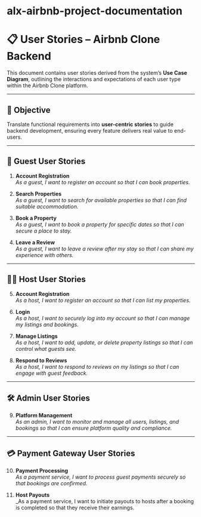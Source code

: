 # alx-airbnb-project-documentation
# 📋 User Stories – Airbnb Clone Backend

This document contains user stories derived from the system’s **Use Case Diagram**, outlining the interactions and expectations of each user type within the Airbnb Clone platform.

---

## 🎯 Objective

Translate functional requirements into **user-centric stories** to guide backend development, ensuring every feature delivers real value to end-users.

---

## 👤 Guest User Stories

1. **Account Registration**  
   _As a guest, I want to register an account so that I can book properties._

2. **Search Properties**  
   _As a guest, I want to search for available properties so that I can find suitable accommodation._

3. **Book a Property**  
   _As a guest, I want to book a property for specific dates so that I can secure a place to stay._

4. **Leave a Review**  
   _As a guest, I want to leave a review after my stay so that I can share my experience with others._

---

## 🧑‍💼 Host User Stories

5. **Account Registration**  
   _As a host, I want to register an account so that I can list my properties._

6. **Login**  
   _As a host, I want to securely log into my account so that I can manage my listings and bookings._

7. **Manage Listings**  
   _As a host, I want to add, update, or delete property listings so that I can control what guests see._

8. **Respond to Reviews**  
   _As a host, I want to respond to reviews on my listings so that I can engage with guest feedback._

---

## 🛠️ Admin User Stories

9. **Platform Management**  
   _As an admin, I want to monitor and manage all users, listings, and bookings so that I can ensure platform quality and compliance._

---

## 💳 Payment Gateway User Stories

10. **Payment Processing**  
   _As a payment service, I want to process guest payments securely so that bookings are confirmed._

11. **Host Payouts**  
   _As a payment service, I want to initiate payouts to hosts after a booking is completed so that they receive their earnings.